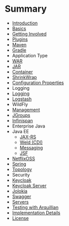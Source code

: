 # Summary

* [Introduction](README.adoc)
* [Basics](basics.adoc)
* [Getting Involved](getting_involved.adoc)
* [Plugins]()
 * [Maven](maven-plugin.adoc)
 * [Gradle](gradle-plugin.adoc)
* Application Type
 * [WAR](war-applications.adoc)
 * [JAR](jar-applications.adoc)
* [Container](container.adoc)
* [ShrinkWrap](shrinkwrap.adoc)
* [Configuration Properties](configuration_properties.adoc)
* Logging
 * [Logging](logging.adoc)
 * [Logstash](logstash.adoc)
* WildFly
 * [Management](management.adoc)
 * [JGroups](jgroups.adoc)
 * [Infinispan](infinispan.adoc)
* Enterprise Java
 * Java EE
   * [JAX-RS](jax-rs.adoc)
   * [Weld (CDI)](weld_cdi.adoc)
   * [Messaging](messaging.adoc)
   * [JSF](jsf.adoc)
 * [NetflixOSS](netflixoss.adoc)
 * [Spring](spring.adoc)
* [Topology](topology.adoc)
* Security
 * [Keycloak](keycloak.adoc)
 * [Keycloak Server](keycloak_server.adoc)
* [Jolokia](jolokia.adoc)
* [Swagger](swagger.adoc)
* [Servers](servers.adoc)
* [Testing with Arquillian](testing_with_arquillian.adoc)
* [Implementation Details](implementation_details.adoc)
* [License](license.adoc)

